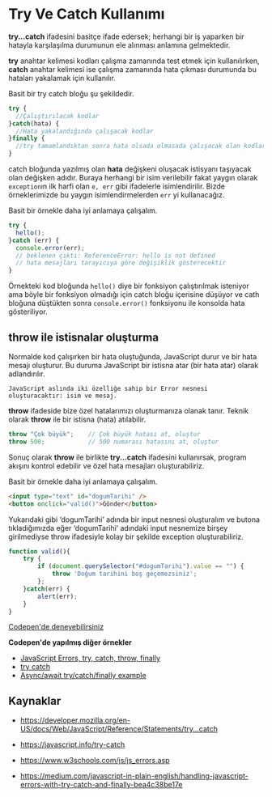 # Try Ve Catch Kullanımı

**try...catch** ifadesini basitçe ifade edersek; herhangi bir iş yaparken bir hatayla karşılaşılma durumunun ele alınması anlamına gelmektedir. 

**try** anahtar kelimesi kodları çalışma zamanında test etmek için kullanılırken, **catch** anahtar kelimesi ise çalışma zamanında hata çıkması durumunda bu hataları yakalamak için kullanılır.

Basit bir try catch bloğu şu şekildedir.

```javascript
try {
  //Çalıştırılacak kodlar
}catch(hata) {
  //Hata yakalandığında çalışacak kodlar
}finally {
  //try tamamlandıktan sonra hata olsada olmasada çalışacak olan kodlar.
}
```

catch bloğunda yazılmış olan **hata** değişkeni oluşacak istisyanı taşıyacak olan değişken adıdır. Buraya herhangi bir isim verilebilir fakat yaygın olarak `exception`ın ilk harfi olan `e, err` gibi ifadelerle isimlendirilir. Bizde örneklerimizde bu yaygın isimlendirmelerden `err` yi kullanacağız.

Basit bir örnekle daha iyi anlamaya çalışalım.

```javascript
try {
  hello();
}catch (err) {
  console.error(err);
  // beklenen çıktı: ReferenceError: hello is not defined
  // hata mesajları tarayıcıya göre değişiklik gösterecektir
}
```

Örnekteki kod bloğunda `hello()` diye bir fonksiyon çalıştırılmak isteniyor ama böyle bir fonksiyon olmadığı için catch bloğu içerisine düşüyor ve cath bloğuna düştükten sonra `console.error()` fonksiyonu ile konsolda hata gösteriliyor.

## throw ile istisnalar oluşturma

Normalde kod çalışırken bir hata oluştuğunda, JavaScript durur ve bir hata mesajı oluşturur. Bu duruma JavaScript bir istisna atar (bir hata atar) olarak adlandırılır.

`JavaScript aslında iki özelliğe sahip bir Error nesnesi oluşturacaktır: isim ve mesaj.`

**throw** ifadeside bize özel hatalarımızı oluşturmanıza olanak tanır. Teknik olarak **throw** ile bir istisna (hata) atılabilir.

```javascript
throw "Çok büyük";    // Çok büyük hatası at, oluştur
throw 500;            // 500 numarası hatasını at, oluştur
```

Sonuç olarak **throw** ile birlikte **try...catch** ifadesini kullanırsak, program akışını kontrol edebilir ve özel hata mesajları oluşturabiliriz.

Basit bir örnekle daha iyi anlamaya çalışalım.

```html
<input type="text" id="dogumTarihi" />
<button onclick="valid()">Gönder</button>
```

Yukarıdaki gibi ‘dogumTarihi’ adında bir input nesnesi oluşturalım ve butona tıkladığımızda eğer ‘dogumTarihi’ adındaki input nesnemize birşey girilmediyse throw ifadesiyle kolay bir şekilde exception oluşturabiliriz.


```javascript
function valid(){
    try {
        if (document.querySelector("#dogumTarihi").value == "") {
            throw 'Doğum tarihini boş geçemezsiniz';
        };
    }catch(err) {
        alert(err);
    }
}
```

[Codepen'de deneyebilirsiniz](https://codepen.io/yavuzalikorkut/pen/poELLXL)

**Codepen'de yapılmış diğer örnekler**
- [JavaScript Errors, try, catch, throw, finally](https://codepen.io/PaFF/pen/VYmwbx)
- [try catch](https://codepen.io/beaucarnes/pen/rwBmWE?editors=0012)
- [Async/await try/catch/finally example](https://codepen.io/malyw/pen/BwoYqX)


## Kaynaklar

- https://developer.mozilla.org/en-US/docs/Web/JavaScript/Reference/Statements/try...catch

- https://javascript.info/try-catch

- https://www.w3schools.com/js/js_errors.asp

- https://medium.com/javascript-in-plain-english/handling-javascript-errors-with-try-catch-and-finally-bea4c38be17e


